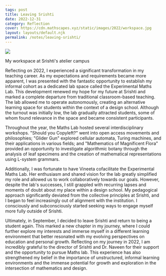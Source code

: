 ```yaml
---
tags: post
title: Leaving Srishti
date: 2022-12-31
category: Reflection
cover: https://cdn.mathscapes.xyz/static/images/2022/workspace.jpg
layout: layouts/default.njk
permalink: /notes/leaving-srishti/
--- 
```


<img src="https://cdn.mathscapes.xyz/static/images/2022/workspace.jpg"/>

My workspace at Srishti's atelier campus

Reflecting on 2022, I experienced a significant transformation in my teaching career. As my expectations and requirements became more apparent, I was presented with the fantastic opportunity to establish my informal cohort as a dedicated lab space called the Experimental Maths Lab. This development renewed my hope for my future at Srishti and marked a complete departure from traditional classroom-based teaching. The lab allowed me to operate autonomously, creating an alternative learning space for students within the context of a design school. Although the turnout was initially low, the lab gradually attracted students, some of whom found relevance in the space and became consistent participants.

Throughout the year, the Maths Lab hosted several interdisciplinary workshops. "Should you Copyleft?" went into open access movements and philosophies; "Glider Gun" explored cellular automata, Turing machines, and their applications in various fields; and "Mathematics of Magnificent Flora" provided an opportunity to investigate algorithmic botany through the analysis of leaf specimens and the creation of mathematical representations using L-system grammars.

Additionally, I was fortunate to have Vineeta cofacilitate the Experimental Maths Lab. Her enthusiasm and shared vision for the lab greatly simplified my role and allowed us to work collaboratively towards our goals. However, despite the lab's successes, I still grappled with recurring lapses and moments of doubt about my place within a design school. My pedagogical approach significantly deviated from the collective principles at Srishti, and I began to feel increasingly out of alignment with the institution. I consciously and subconsciously started seeking ways to engage myself more fully outside of Srishti.

Ultimately, in September, I decided to leave Srishti and return to being a student again. This marked a new chapter in my journey, where I could further explore my interests and immerse myself in a different learning environment that better resonated with my evolving perspectives on education and personal growth. Reflecting on my journey in 2022, I am incredibly grateful to the director of Srishti and Dr. Naveen for their support and the opportunity to pursue Maths lab. This experience has also strengthened my belief in the importance of unstructured, informal learning environments and the immense potential for growth and exploration in the intersection of mathematics and design.